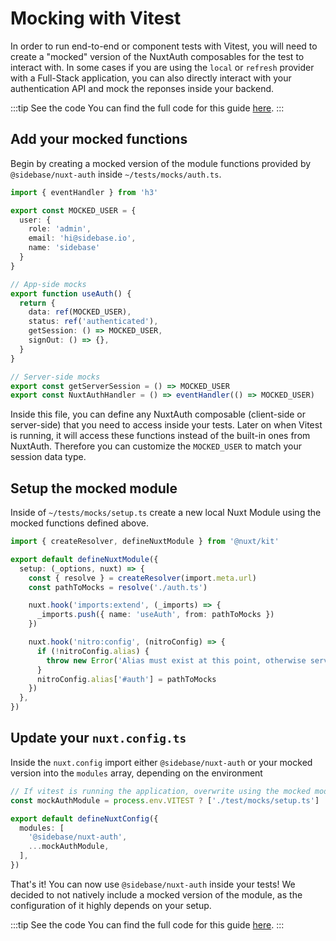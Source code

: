 # Mocking with Vitest

<RecipeHeader type="official" author="zoey-kaiser" :providers="['authjs']" :tags="['testing', 'vitest']" />

In order to run end-to-end or component tests with Vitest, you will need to create a "mocked" version of the NuxtAuth composables for the test to interact with. In some cases if you are using the `local` or `refresh` provider with a Full-Stack application, you can also directly interact with your authentication API and mock the reponses inside your backend.

:::tip See the code
You can find the full code for this guide [here](https://github.com/zoey-kaiser/nuxt-auth-recipes/tree/mocking-with-vitest).
:::

## Add your mocked functions

Begin by creating a mocked version of the module functions provided by `@sidebase/nuxt-auth` inside `~/tests/mocks/auth.ts`.

```ts
import { eventHandler } from 'h3'

export const MOCKED_USER = {
  user: {
    role: 'admin',
    email: 'hi@sidebase.io',
    name: 'sidebase'
  }
}

// App-side mocks
export function useAuth() {
  return {
    data: ref(MOCKED_USER),
    status: ref('authenticated'),
    getSession: () => MOCKED_USER,
    signOut: () => {},
  }
}

// Server-side mocks
export const getServerSession = () => MOCKED_USER
export const NuxtAuthHandler = () => eventHandler(() => MOCKED_USER)
```

Inside this file, you can define any NuxtAuth composable (client-side or server-side) that you need to access inside your tests. Later on when Vitest is running, it will access these functions instead of the built-in ones from NuxtAuth. Therefore you can customize the `MOCKED_USER` to match your session data type.

## Setup the mocked module

Inside of `~/tests/mocks/setup.ts` create a new local Nuxt Module using the mocked functions defined above.

```ts
import { createResolver, defineNuxtModule } from '@nuxt/kit'

export default defineNuxtModule({
  setup: (_options, nuxt) => {
    const { resolve } = createResolver(import.meta.url)
    const pathToMocks = resolve('./auth.ts')

    nuxt.hook('imports:extend', (_imports) => {
      _imports.push({ name: 'useAuth', from: pathToMocks })
    })

    nuxt.hook('nitro:config', (nitroConfig) => {
      if (!nitroConfig.alias) {
        throw new Error('Alias must exist at this point, otherwise server-side cannot be mocked')
      }
      nitroConfig.alias['#auth'] = pathToMocks
    })
  },
})
```

## Update your `nuxt.config.ts`

Inside the `nuxt.config` import either `@sidebase/nuxt-auth` or your mocked version into the `modules` array, depending on the environment

```ts
// If vitest is running the application, overwrite using the mocked module
const mockAuthModule = process.env.VITEST ? ['./test/mocks/setup.ts'] : []

export default defineNuxtConfig({
  modules: [
    '@sidebase/nuxt-auth',
    ...mockAuthModule,
  ],
})
```

That's it! You can now use `@sidebase/nuxt-auth` inside your tests! We decided to not natively include a mocked version of the module, as the configuration of it highly depends on your setup.

:::tip See the code
You can find the full code for this guide [here](https://github.com/zoey-kaiser/nuxt-auth-recipes/tree/mocking-with-vitest).
:::

